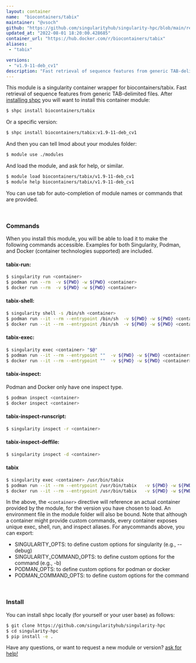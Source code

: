```yaml
---
layout: container
name:  "biocontainers/tabix"
maintainer: "@vsoch"
github: "https://github.com/singularityhub/singularity-hpc/blob/main/registry/biocontainers/tabix/container.yaml"
updated_at: "2022-08-01 18:20:00.428685"
container_url: "https://hub.docker.com/r/biocontainers/tabix"
aliases:
 - "tabix"

versions:
 - "v1.9-11-deb_cv1"
description: "Fast retrieval of sequence features from generic TAB-delimited files."
---
```


This module is a singularity container wrapper for biocontainers/tabix.
Fast retrieval of sequence features from generic TAB-delimited files.
After [installing shpc](#install) you will want to install this container module:


```bash
$ shpc install biocontainers/tabix
```

Or a specific version:

```bash
$ shpc install biocontainers/tabix:v1.9-11-deb_cv1
```

And then you can tell lmod about your modules folder:

```bash
$ module use ./modules
```

And load the module, and ask for help, or similar.

```bash
$ module load biocontainers/tabix/v1.9-11-deb_cv1
$ module help biocontainers/tabix/v1.9-11-deb_cv1
```

You can use tab for auto-completion of module names or commands that are provided.

<br>

### Commands

When you install this module, you will be able to load it to make the following commands accessible.
Examples for both Singularity, Podman, and Docker (container technologies supported) are included.

#### tabix-run:

```bash
$ singularity run <container>
$ podman run --rm  -v ${PWD} -w ${PWD} <container>
$ docker run --rm  -v ${PWD} -w ${PWD} <container>
```

#### tabix-shell:

```bash
$ singularity shell -s /bin/sh <container>
$ podman run --it --rm --entrypoint /bin/sh  -v ${PWD} -w ${PWD} <container>
$ docker run --it --rm --entrypoint /bin/sh  -v ${PWD} -w ${PWD} <container>
```

#### tabix-exec:

```bash
$ singularity exec <container> "$@"
$ podman run --it --rm --entrypoint ""  -v ${PWD} -w ${PWD} <container> "$@"
$ docker run --it --rm --entrypoint ""  -v ${PWD} -w ${PWD} <container> "$@"
```

#### tabix-inspect:

Podman and Docker only have one inspect type.

```bash
$ podman inspect <container>
$ docker inspect <container>
```

#### tabix-inspect-runscript:

```bash
$ singularity inspect -r <container>
```

#### tabix-inspect-deffile:

```bash
$ singularity inspect -d <container>
```


#### tabix
       
```bash
$ singularity exec <container> /usr/bin/tabix
$ podman run --it --rm --entrypoint /usr/bin/tabix   -v ${PWD} -w ${PWD} <container> -c " $@"
$ docker run --it --rm --entrypoint /usr/bin/tabix   -v ${PWD} -w ${PWD} <container> -c " $@"
```



In the above, the `<container>` directive will reference an actual container provided
by the module, for the version you have chosen to load. An environment file in the
module folder will also be bound. Note that although a container
might provide custom commands, every container exposes unique exec, shell, run, and
inspect aliases. For anycommands above, you can export:

 - SINGULARITY_OPTS: to define custom options for singularity (e.g., --debug)
 - SINGULARITY_COMMAND_OPTS: to define custom options for the command (e.g., -b)
 - PODMAN_OPTS: to define custom options for podman or docker
 - PODMAN_COMMAND_OPTS: to define custom options for the command

<br>
  
### Install

You can install shpc locally (for yourself or your user base) as follows:

```bash
$ git clone https://github.com/singularityhub/singularity-hpc
$ cd singularity-hpc
$ pip install -e .
```

Have any questions, or want to request a new module or version? [ask for help!](https://github.com/singularityhub/singularity-hpc/issues)